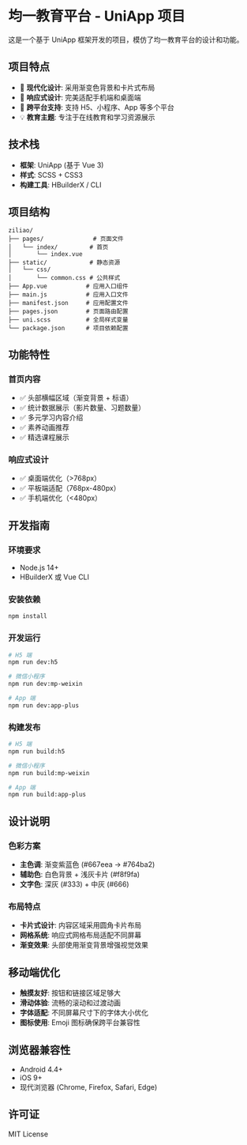 # 均一教育平台 - UniApp 项目

这是一个基于 UniApp 框架开发的项目，模仿了均一教育平台的设计和功能。

## 项目特点

- 🎨 **现代化设计**: 采用渐变色背景和卡片式布局
- 📱 **响应式设计**: 完美适配手机端和桌面端
- 🚀 **跨平台支持**: 支持 H5、小程序、App 等多个平台
- 💡 **教育主题**: 专注于在线教育和学习资源展示

## 技术栈

- **框架**: UniApp (基于 Vue 3)
- **样式**: SCSS + CSS3
- **构建工具**: HBuilderX / CLI

## 项目结构

```
ziliao/
├── pages/              # 页面文件
│   └── index/         # 首页
│       └── index.vue
├── static/            # 静态资源
│   └── css/
│       └── common.css # 公共样式
├── App.vue           # 应用入口组件
├── main.js           # 应用入口文件
├── manifest.json     # 应用配置文件
├── pages.json        # 页面路由配置
├── uni.scss          # 全局样式变量
└── package.json      # 项目依赖配置
```

## 功能特性

### 首页内容
- ✅ 头部横幅区域（渐变背景 + 标语）
- ✅ 统计数据展示（影片数量、习题数量）
- ✅ 多元学习内容介绍
- ✅ 素养动画推荐
- ✅ 精选课程展示

### 响应式设计
- ✅ 桌面端优化（>768px）
- ✅ 平板端适配（768px-480px）
- ✅ 手机端优化（<480px）

## 开发指南

### 环境要求
- Node.js 14+
- HBuilderX 或 Vue CLI

### 安装依赖
```bash
npm install
```

### 开发运行
```bash
# H5 端
npm run dev:h5

# 微信小程序
npm run dev:mp-weixin

# App 端
npm run dev:app-plus
```

### 构建发布
```bash
# H5 端
npm run build:h5

# 微信小程序
npm run build:mp-weixin

# App 端
npm run build:app-plus
```

## 设计说明

### 色彩方案
- **主色调**: 渐变紫蓝色 (#667eea → #764ba2)
- **辅助色**: 白色背景 + 浅灰卡片 (#f8f9fa)
- **文字色**: 深灰 (#333) + 中灰 (#666)

### 布局特点
- **卡片式设计**: 内容区域采用圆角卡片布局
- **网格系统**: 响应式网格布局适配不同屏幕
- **渐变效果**: 头部使用渐变背景增强视觉效果

## 移动端优化

- **触摸友好**: 按钮和链接区域足够大
- **滑动体验**: 流畅的滚动和过渡动画
- **字体适配**: 不同屏幕尺寸下的字体大小优化
- **图标使用**: Emoji 图标确保跨平台兼容性

## 浏览器兼容性

- Android 4.4+
- iOS 9+
- 现代浏览器 (Chrome, Firefox, Safari, Edge)

## 许可证

MIT License